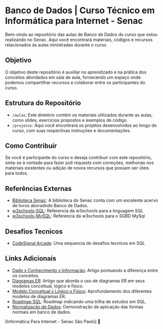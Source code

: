 # Banco de Dados | Curso Técnico em Informática para Internet - Senac

Bem-vindo ao repositório das aulas de Banco de Dados do curso que estou realizando no Senac. Aqui você encontrará materiais, códigos e recursos relacionados às aulas ministradas durante o curso.

## Objetivo

O objetivo deste repositório é auxiliar no aprendizado e na prática dos conceitos abordados em sala de aula, fornecendo um espaço onde podemos compartilhar recursos e colaborar entre os participantes do curso.

## Estrutura do Repositório

- `/aulas`: Este diretório contém os materiais utilizados durante as aulas, como slides, exercícios propostos e exemplos de código.
- `/projetos`: Aqui você encontrará os projetos desenvolvidos ao longo do curso, com suas respectivas instruções e documentações.

## Como Contribuir

Se você é participante do curso e deseja contribuir com este repositório, sinta-se à vontade para fazer pull requests com correções, melhorias nos materiais existentes ou adição de novos recursos que possam ser úteis para todos.


## Referências Externas
- [Biblioteca Senac](http://biblioteca.sp.senac.br/bnportal/m/pt-BR/search?exp=sql): A biblioteca do Senac conta com um excelente acervo de livros aboradndo Banco de Dados.
- [w3schools-SQL](https://www.w3schools.com/sql/default.asp): Referencia da w3schools para a linguagem SQL
- [w3schools-MySQL](https://www.w3schools.com/mysql/default.asp): Referencia da w3schools para o SGBD MySql


## Desafios Tecnicos
- [CodeSignal Arcade](https://app.codesignal.com/arcade/db): Uma sequencia de desafios tecnicos em SQL

## Links Adicionais
 - [Dado x Conhecimento x Informação](https://www.estrategiaconcursos.com.br/blog/dado-informacao-conhecimento-inteligencia/#): Artigo pontuando a diferença entre os conceitos.
 - [Diagramas ER](https://www.lucidchart.com/pages/pt/o-que-e-diagrama-entidade-relacionamento): Artigo que aborda o uso de diagramas ER em seus modelos conceitual, lógico e físico.
 - [Modelo Conceitual x Lógico x Físico](https://pt.stackoverflow.com/questions/294699/qual-a-diferen%C3%A7a-entre-modelagem-conceitual-l%C3%B3gica-e-f%C3%ADsica): Aprofundamento dos diferentes modelos de diagramas ER.
 - [Roadmap SQL](https://roadmap.sh/sql): Roadmap indicando uma trilha de estudos em SQL.
 - [Normalização de Dados](https://learn.microsoft.com/pt-br/office/troubleshoot/access/database-normalization-description): Demonstração de aplicação das formas normais em banco de dados.

[Informática Para Internet - Senac São Paulo] 📝
